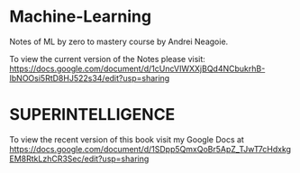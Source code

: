 # Machine-Learning
Notes of ML by zero to mastery course by Andrei Neagoie.

To view the current version of the Notes please visit: https://docs.google.com/document/d/1cUncVIWXXjBQd4NCbukrhB-IbNOOsi5RtD8HJ522s34/edit?usp=sharing

# SUPERINTELLIGENCE
To view the recent version of this book visit my Google Docs at https://docs.google.com/document/d/1SDpp5QmxQoBr5ApZ_TJwT7cHdxkgEM8RtkLzhCR3Sec/edit?usp=sharing

